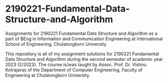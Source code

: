 # 2190221-Fundamental-Data-Structure-and-Algorithm
Assignments for 2190221 Fundamental Data Structure and Algorithm as a part of BEng in Information and Communication Engineering at International School of Engineering, Chulalongkorn University

This repository is all of my assignment solutions for 2190221 Fundamental Data Structure and Algorithm during the second semester of academic year 2023 (2/2023).
The course is/was taught by Assoc. Prof. Dr. Vishnu Kotrajaras of the Department of Computer Engineering, Faculty of Engineering at Chulalongkorn University.
